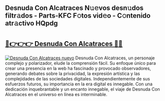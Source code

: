 ## Desnuda Con Alcatraces N𝚞𝚎vos desn𝚞dos filtr𝚊dos - Parts-KFC F𝚘tos vid𝚎o - C𝚘ntenido atr𝚊ctivo HQpdg

# <h2><a href="http://mb8tyb.tromn.icu/?c=Desnuda+Con+Alcatraces">🔗👉👉👉 Desnuda Con Alcatraces 🔗🔗</a></h2>

[![Desnuda Con Alcatraces nuevo](https://i.imgur.com/pEAQMta.gif)](http://mb8tyb.tromn.icu/?c=Desnuda+Con+Alcatraces)
Desnuda Con Alcatraces, un personaje complejo y polarizador, elude la comprensión fácil. Su enfoque único para crear una presencia en la web ha fascinado y provocado observadores, generando debates sobre la privacidad, la expresión artística y las complejidades de las sociedades digitales. Independientemente de sus esfuerzos futuros, su importancia en la era digital es innegable. Con una dedicación inquebrantable y un encanto innegable, el viaje de Desnuda Con Alcatraces en el universo en línea es interminable.
